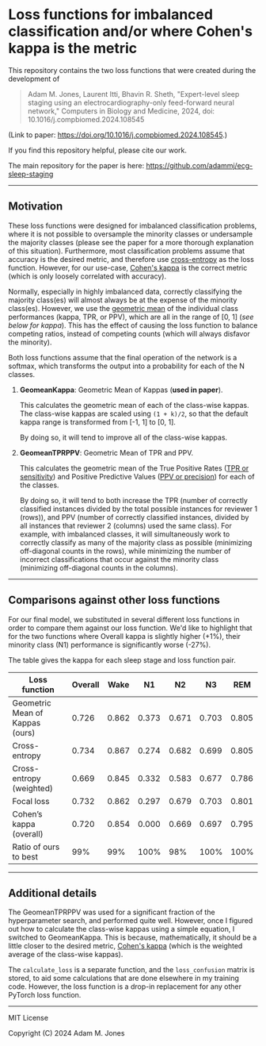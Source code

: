 # Loss functions for imbalanced classification and/or where Cohen's kappa is the metric

This repository contains the two loss functions that were created during the development of

> Adam M. Jones, Laurent Itti, Bhavin R. Sheth, "Expert-level sleep staging using an electrocardiography-only feed-forward neural network," Computers in Biology and Medicine, 2024, doi: 10.1016/j.compbiomed.2024.108545

(Link to paper: <https://doi.org/10.1016/j.compbiomed.2024.108545>.)


If you find this repository helpful, please cite our work.

The main repository for the paper is here: <https://github.com/adammj/ecg-sleep-staging>

---

## Motivation

These loss functions were designed for imbalanced classification problems, where it is not possible to oversample the minority classes or undersample the majority classes (please see the paper for a more thorough explanation of this situation). Furthermore, most classification problems assume that accuracy is the desired metric, and therefore use [cross-entropy](https://en.wikipedia.org/wiki/Cross-entropy#Cross-entropy_loss_function_and_logistic_regression) as the loss function. However, for our use-case, [Cohen's kappa](https://en.wikipedia.org/wiki/Cohen%27s_kappa) is the correct metric (which is only loosely correlated with accuracy).

Normally, especially in highly imbalanced data, correctly classifying the majority class(es) will almost always be at the expense of the minority class(es). However, we use the [geometric mean](https://en.wikipedia.org/wiki/Geometric_mean) of the individual class performances (kappa, TPR, or PPV), which are all in the range of [0, 1] (_see below for kappa_). This has the effect of causing the loss function to balance competing ratios, instead of competing counts (which will always disfavor the minority).

Both loss functions assume that the final operation of the network is a softmax, which transforms the output into a probability for each of the N classes.

1. **GeomeanKappa**: Geometric Mean of Kappas (**used in paper**).

   This calculates the geometric mean of each of the class-wise kappas. The class-wise kappas are scaled using `(1 + k)/2`, so that the default kappa range is transformed from [-1, 1] to [0, 1].

   By doing so, it will tend to improve all of the class-wise kappas.

2. **GeomeanTPRPPV**: Geometric Mean of TPR and PPV.

   This calculates the geometric mean of the True Positive Rates ([TPR or sensitivity](https://en.wikipedia.org/wiki/Sensitivity_and_specificity)) and Positive Predictive Values ([PPV or precision](https://en.wikipedia.org/wiki/Positive_and_negative_predictive_values)) for each of the classes.

   By doing so, it will tend to both increase the TPR (number of correctly classified instances divided by the total possible instances for reviewer 1 (rows)), and PPV (number of correctly classified instances, divided by all instances that reviewer 2 (columns) used the same class). For example, with imbalanced classes, it will simultaneously work to correctly classify as many of the majority class as possible (minimizing off-diagonal counts in the rows), while minimizing the number of incorrect classifications that occur against the minority class (minimizing off-diagonal counts in the columns).

---

## Comparisons against other loss functions

For our final model, we substituted in several different loss functions in order to compare them against our loss function. We'd like to highlight that for the two functions where Overall kappa is slightly higher (+1%), their minority class (N1) performance is significantly worse (-27%).

The table gives the kappa for each sleep stage and loss function pair.

| Loss function                   | Overall | Wake  | N1    | N2    | N3    | REM   |
| ------------------------------- | ------- | ----- | ----- | ----- | ----- | ----- |
| Geometric Mean of Kappas (ours) | 0.726   | 0.862 | 0.373 | 0.671 | 0.703 | 0.805 |
| Cross-entropy                   | 0.734   | 0.867 | 0.274 | 0.682 | 0.699 | 0.805 |
| Cross-entropy (weighted)        | 0.669   | 0.845 | 0.332 | 0.583 | 0.677 | 0.786 |
| Focal loss                      | 0.732   | 0.862 | 0.297 | 0.679 | 0.703 | 0.801 |
| Cohen’s kappa (overall)         | 0.720   | 0.854 | 0.000 | 0.669 | 0.697 | 0.795 |
| Ratio of ours to best           | 99%     | 99%   | 100%  | 98%   | 100%  | 100%  |

---

## Additional details

The GeomeanTPRPPV was used for a significant fraction of the hyperparameter search, and performed quite well. However, once I figured out how to calculate the class-wise kappas using a simple equation, I switched to GeomeanKappa. This is because, mathematically, it should be a little closer to the desired metric, [Cohen's kappa](https://en.wikipedia.org/wiki/Cohen%27s_kappa) (which is the weighted average of the class-wise kappas).

The `calculate_loss` is a separate function, and the `loss_confusion` matrix is stored, to aid some calculations that are done elsewhere in my training code. However, the loss function is a drop-in replacement for any other PyTorch loss function.

---

MIT License

Copyright (C) 2024 Adam M. Jones
